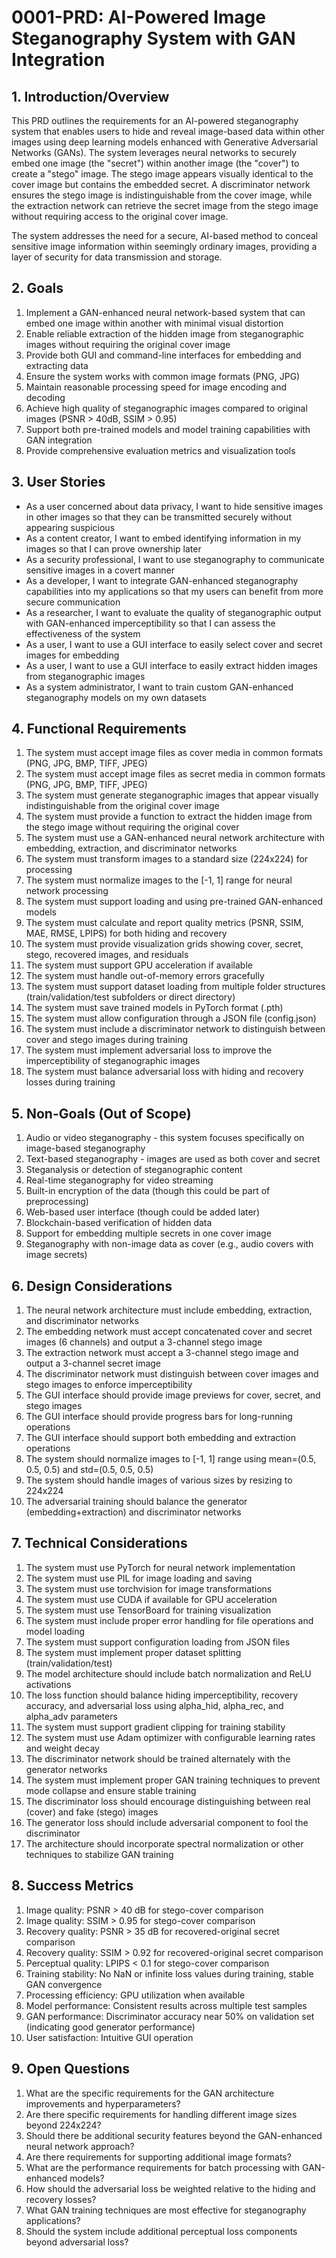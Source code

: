 # 0001-PRD: AI-Powered Image Steganography System with GAN Integration

## 1. Introduction/Overview

This PRD outlines the requirements for an AI-powered steganography system that enables users to hide and reveal image-based data within other images using deep learning models enhanced with Generative Adversarial Networks (GANs). The system leverages neural networks to securely embed one image (the "secret") within another image (the "cover") to create a "stego" image. The stego image appears visually identical to the cover image but contains the embedded secret. A discriminator network ensures the stego image is indistinguishable from the cover image, while the extraction network can retrieve the secret image from the stego image without requiring access to the original cover image.

The system addresses the need for a secure, AI-based method to conceal sensitive image information within seemingly ordinary images, providing a layer of security for data transmission and storage.

## 2. Goals

1. Implement a GAN-enhanced neural network-based system that can embed one image within another with minimal visual distortion
2. Enable reliable extraction of the hidden image from steganographic images without requiring the original cover image
3. Provide both GUI and command-line interfaces for embedding and extracting data
4. Ensure the system works with common image formats (PNG, JPG)
5. Maintain reasonable processing speed for image encoding and decoding
6. Achieve high quality of steganographic images compared to original images (PSNR > 40dB, SSIM > 0.95)
7. Support both pre-trained models and model training capabilities with GAN integration
8. Provide comprehensive evaluation metrics and visualization tools

## 3. User Stories

- As a user concerned about data privacy, I want to hide sensitive images in other images so that they can be transmitted securely without appearing suspicious
- As a content creator, I want to embed identifying information in my images so that I can prove ownership later
- As a security professional, I want to use steganography to communicate sensitive images in a covert manner
- As a developer, I want to integrate GAN-enhanced steganography capabilities into my applications so that my users can benefit from more secure communication
- As a researcher, I want to evaluate the quality of steganographic output with GAN-enhanced imperceptibility so that I can assess the effectiveness of the system
- As a user, I want to use a GUI interface to easily select cover and secret images for embedding
- As a user, I want to use a GUI interface to easily extract hidden images from steganographic images
- As a system administrator, I want to train custom GAN-enhanced steganography models on my own datasets

## 4. Functional Requirements

1. The system must accept image files as cover media in common formats (PNG, JPG, BMP, TIFF, JPEG)
2. The system must accept image files as secret media in common formats (PNG, JPG, BMP, TIFF, JPEG)
3. The system must generate steganographic images that appear visually indistinguishable from the original cover image
4. The system must provide a function to extract the hidden image from the stego image without requiring the original cover
5. The system must use a GAN-enhanced neural network architecture with embedding, extraction, and discriminator networks
6. The system must transform images to a standard size (224x224) for processing
7. The system must normalize images to the [-1, 1] range for neural network processing
8. The system must support loading and using pre-trained GAN-enhanced models
9. The system must calculate and report quality metrics (PSNR, SSIM, MAE, RMSE, LPIPS) for both hiding and recovery
10. The system must provide visualization grids showing cover, secret, stego, recovered images, and residuals
11. The system must support GPU acceleration if available
12. The system must handle out-of-memory errors gracefully
13. The system must support dataset loading from multiple folder structures (train/validation/test subfolders or direct directory)
14. The system must save trained models in PyTorch format (.pth)
15. The system must allow configuration through a JSON file (config.json)
16. The system must include a discriminator network to distinguish between cover and stego images during training
17. The system must implement adversarial loss to improve the imperceptibility of steganographic images
18. The system must balance adversarial loss with hiding and recovery losses during training

## 5. Non-Goals (Out of Scope)

1. Audio or video steganography - this system focuses specifically on image-based steganography
2. Text-based steganography - images are used as both cover and secret
3. Steganalysis or detection of steganographic content
4. Real-time steganography for video streaming
5. Built-in encryption of the data (though this could be part of preprocessing)
6. Web-based user interface (though could be added later)
7. Blockchain-based verification of hidden data
8. Support for embedding multiple secrets in one cover image
9. Steganography with non-image data as cover (e.g., audio covers with image secrets)

## 6. Design Considerations

1. The neural network architecture must include embedding, extraction, and discriminator networks
2. The embedding network must accept concatenated cover and secret images (6 channels) and output a 3-channel stego image
3. The extraction network must accept a 3-channel stego image and output a 3-channel secret image
4. The discriminator network must distinguish between cover images and stego images to enforce imperceptibility
5. The GUI interface should provide image previews for cover, secret, and stego images
6. The GUI interface should provide progress bars for long-running operations
7. The GUI interface should support both embedding and extraction operations
8. The system should normalize images to [-1, 1] range using mean=(0.5, 0.5, 0.5) and std=(0.5, 0.5, 0.5)
9. The system should handle images of various sizes by resizing to 224x224
10. The adversarial training should balance the generator (embedding+extraction) and discriminator networks

## 7. Technical Considerations

1. The system must use PyTorch for neural network implementation
2. The system must use PIL for image loading and saving
3. The system must use torchvision for image transformations
4. The system must use CUDA if available for GPU acceleration
5. The system must use TensorBoard for training visualization
6. The system must include proper error handling for file operations and model loading
7. The system must support configuration loading from JSON files
8. The system must implement proper dataset splitting (train/validation/test)
9. The model architecture should include batch normalization and ReLU activations
10. The loss function should balance hiding imperceptibility, recovery accuracy, and adversarial loss using alpha_hid, alpha_rec, and alpha_adv parameters
11. The system must support gradient clipping for training stability
12. The system must use Adam optimizer with configurable learning rates and weight decay
13. The discriminator network should be trained alternately with the generator networks
14. The system must implement proper GAN training techniques to prevent mode collapse and ensure stable training
15. The discriminator loss should encourage distinguishing between real (cover) and fake (stego) images
16. The generator loss should include adversarial component to fool the discriminator
17. The architecture should incorporate spectral normalization or other techniques to stabilize GAN training

## 8. Success Metrics

1. Image quality: PSNR > 40 dB for stego-cover comparison
2. Image quality: SSIM > 0.95 for stego-cover comparison
3. Recovery quality: PSNR > 35 dB for recovered-original secret comparison
4. Recovery quality: SSIM > 0.92 for recovered-original secret comparison
5. Perceptual quality: LPIPS < 0.1 for stego-cover comparison
6. Training stability: No NaN or infinite loss values during training, stable GAN convergence
7. Processing efficiency: GPU utilization when available
8. Model performance: Consistent results across multiple test samples
9. GAN performance: Discriminator accuracy near 50% on validation set (indicating good generator performance)
10. User satisfaction: Intuitive GUI operation

## 9. Open Questions

1. What are the specific requirements for the GAN architecture improvements and hyperparameters?
2. Are there specific requirements for handling different image sizes beyond 224x224?
3. Should there be additional security features beyond the GAN-enhanced neural network approach?
4. Are there requirements for supporting additional image formats?
5. What are the performance requirements for batch processing with GAN-enhanced models?
6. How should the adversarial loss be weighted relative to the hiding and recovery losses?
7. What GAN training techniques are most effective for steganography applications?
8. Should the system include additional perceptual loss components beyond adversarial loss?